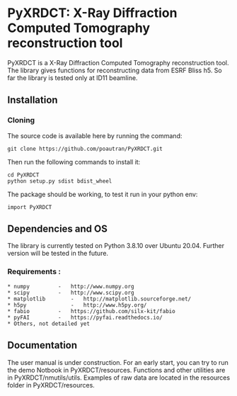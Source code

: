 # PyXRDCT: X-Ray Diffraction Computed Tomography reconstruction tool

PyXRDCT is a X-Ray Diffraction Computed Tomography reconstruction tool.
The library gives functions for reconstructing data from ESRF Bliss h5. So far the library is tested only at ID11 beamline.

## Installation

### Cloning

The source code is available here by running the command:

	git clone https://github.com/poautran/PyXRDCT.git

Then run the following commands to install it:

	cd PyXRDCT
	python setup.py sdist bdist_wheel

The package should be working, to test it run in your python env:

	import PyXRDCT

## Dependencies and OS

The library is currently tested on Python 3.8.10 over Ubuntu 20.04. Further version will be tested in the future.

### Requirements :

	* numpy 		- 	http://www.numpy.org
	* scipy 		- 	http://www.scipy.org
	* matplotlib 		- 	http://matplotlib.sourceforge.net/
	* h5py	    		-  	http://www.h5py.org/
	* fabio			-	https://github.com/silx-kit/fabio
	* pyFAI			-	https://pyfai.readthedocs.io/
	* Others, not detailed yet

## Documentation

The user manual is under construction. For an early start, you can try to run the demo Notbook in PyXRDCT/resources. Functions and other utilities are in PyXRDCT/nmutils/utils. Examples of raw data are located in the resources folder in PyXRDCT/resources.



